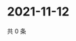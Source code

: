 # 2021-11-12

共 0 条

<!-- BEGIN WEIBO -->
<!-- 最后更新时间 Fri Nov 12 2021 17:14:40 GMT+0800 (China Standard Time) -->

<!-- END WEIBO -->

